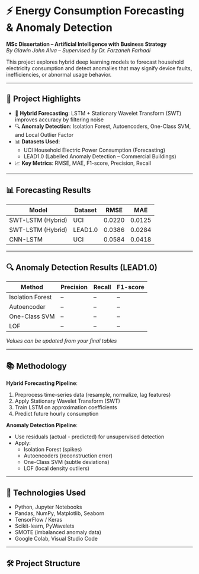 # ⚡ Energy Consumption Forecasting & Anomaly Detection

**MSc Dissertation – Artificial Intelligence with Business Strategy**  
*By Glawin John Alva – Supervised by Dr. Farzaneh Farhadi*

This project explores hybrid deep learning models to forecast household electricity consumption and detect anomalies that may signify device faults, inefficiencies, or abnormal usage behavior.

---

## 🚀 Project Highlights

- 🔀 **Hybrid Forecasting**: LSTM + Stationary Wavelet Transform (SWT) improves accuracy by filtering noise
- 🔍 **Anomaly Detection**: Isolation Forest, Autoencoders, One-Class SVM, and Local Outlier Factor
- 📊 **Datasets Used**:
  - UCI Household Electric Power Consumption (Forecasting)
  - LEAD1.0 (Labelled Anomaly Detection – Commercial Buildings)
- 📈 **Key Metrics**: RMSE, MAE, F1-score, Precision, Recall

---

## 📊 Forecasting Results

| Model               | Dataset      | RMSE   | MAE    |
|--------------------|--------------|--------|--------|
| SWT-LSTM (Hybrid)  | UCI          | 0.0220 | 0.0125 |
| SWT-LSTM (Hybrid)  | LEAD1.0      | 0.0386 | 0.0284 |
| CNN-LSTM           | UCI          | 0.0584 | 0.0418 |

---

## 🔍 Anomaly Detection Results (LEAD1.0)

| Method            | Precision | Recall | F1-score |
|------------------|-----------|--------|----------|
| Isolation Forest |     –     |   –    |     –    |
| Autoencoder      |     –     |   –    |     –    |
| One-Class SVM    |     –     |   –    |     –    |
| LOF              |     –     |   –    |     –    |

*Values can be updated from your final tables*

---

## 📚 Methodology

**Hybrid Forecasting Pipeline**:
1. Preprocess time-series data (resample, normalize, lag features)
2. Apply Stationary Wavelet Transform (SWT)
3. Train LSTM on approximation coefficients
4. Predict future hourly consumption

**Anomaly Detection Pipeline**:
- Use residuals (actual - predicted) for unsupervised detection
- Apply:
  - Isolation Forest (spikes)
  - Autoencoders (reconstruction error)
  - One-Class SVM (subtle deviations)
  - LOF (local density outliers)

---

## 🧠 Technologies Used

- Python, Jupyter Notebooks
- Pandas, NumPy, Matplotlib, Seaborn
- TensorFlow / Keras
- Scikit-learn, PyWavelets
- SMOTE (imbalanced anomaly data)
- Google Colab, Visual Studio Code

---

## 🛠️ Project Structure

